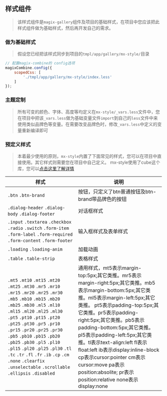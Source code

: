 ## 样式组件
> 该样式组件是`magix-gallery`组件及项目的基础样式，在项目中您应该把此样式组件做为基础样式，然后再开发自己的需求。

### 做为基础样式

> 假设您已经把该样式同步到项目的`tmpl/app/gallery/mx-style/`目录


```js
// 配置magix-combine的 config选项
magixCombine.config({
    scopedCss: [
        './tmpl/app/gallery/mx-style/index.less'
    ]
});
```

### 主题定制

> 所有可变的颜色、字体、高度等均定义在`mx-style/_vars.less`文件中，您在项目中把该`_vars.less`做为基础变量文件`import`到自己的`less`文件中来使用类似品牌色等变量。在需要改变品牌色时，修改`_vars.less`中定义的变量重新编译即可

### 预定义样式

> 本着最少使用的原则，`mx-style`内置了下面常见的样式，您可以在项目中直接使用。其它样式则需要您在项目中自己定义。
> mx-style使用了cube这个库，您可以<a href="https://github.com/thx/cube" target="_blank">点击这里了解详情</a>

| 样式 | 说明 |
| -------- | -------- |
| `.btn`  `.btn-brand`    | 按钮，只定义了btn普通按钮及btn-brand带品牌色的按钮 |
| `.dialog-header`  `.dialog-body` `.dialog-footer`    | 对话框样式 |
| `.input`  `.textarea` `.checkbox` `.radio` `.switch` `.form-item` `.form-label` `.form-required` `.form-content` `.form-footer`     | 输入框样式及表单样式 |
| `.loading`  `.loading-anim`     | 加载动画 |
| `.table`  `.table-strip`     | 表格样式 |
| `.mt5` `.mt10` `.mt15` `.mt20` `.mt25` `.mt30` `.mr5` `.mr10` `.mr15` `.mr20` `.mr25` `.mr30`  `.mb5` `.mb10` `.mb15` `.mb20` `.mb25` `.mb30` `.ml5` `.ml10` `.ml15` `.ml20` `.ml25` `.ml30` `.pt5` `.pt10` `.pt15` `.pt20` `.pt25` `.pt30` `.pr5` `.pr10` `.pr15` `.pr20` `.pr25` `.pr30` `.pb5` `.pb10` `.pb15` `.pb20` `.pb25` `.pb30` `.pl5` `.pl10` `.pl15` `.pl20` `.pl25` `.pl30` `.tl` `.tc` `.tr`  `.fl` `.fr` `.ib` `.cp` `.cm` `.none` `.clearfix` `.unselectable` `.scrollable` `.ellipsis` `.disabled`| 通用样式，mt5表示margin-top:5px;其它类推。mr5表示margin-right:5px;其它类推。mb5表示margin-bottom:5px;其它类推。ml5表示margin-left:5px;其它类推。 pt5表示padding-top:5px;其它类推。pr5表示padding-right:5px;其它类推。pb5表示padding-bottom:5px;其它类推。pl5表示padding-left:5px;其它类推。tl表示text-align:left fl表示float:left ib表示display:inline-block  cp表示cursor:pointer  cm表示cursor:move pa表示position:absolite; pr表示position:relative  none表示display:none |
